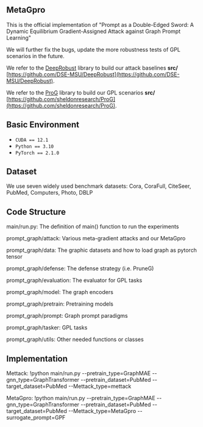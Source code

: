 ## MetaGpro

This is the official implementation of "Prompt as a Double-Edged Sword: A Dynamic Equilibrium Gradient-Assigned Attack against Graph Prompt Learning"

We will further fix the bugs, update the more robustness tests of GPL scenarios in the future.

We refer to the <ins>DeepRobust</ins> library to build our attack baselines **src/** [https://github.com/DSE-MSU/DeepRobust](https://github.com/DSE-MSU/DeepRobust).

We refer to the <ins>ProG</ins> library to build our GPL scenarios **src/** [https://github.com/sheldonresearch/ProG](https://github.com/sheldonresearch/ProG).


## Basic Environment
* `CUDA == 12.1`
* `Python == 3.10` 
* `PyTorch == 2.1.0`


## Dataset

We use seven widely used benchmark datasets: Cora, CoraFull, CiteSeer, PubMed, Computers, Photo, DBLP

## Code Structure

main/run.py: The definition of main() function to run the experiments

prompt_graph/attack: Various meta-gradient attacks and our MetaGpro

prompt_graph/data: The graphic datasets and how to load graph as pytorch tensor

prompt_graph/defense: The defense strategy (i.e. PruneG)

prompt_graph/evaluation: The evaluator for GPL tasks

prompt_graph/model: The graph encoders

prompt_graph/pretrain: Pretraining models

prompt_graph/prompt: Graph prompt paradigms

prompt_graph/tasker: GPL tasks

prompt_graph/utils: Other needed functions or classes

## Implementation  

Mettack: !python main/run.py --pretrain_type=GraphMAE --gnn_type=GraphTransformer --pretrain_dataset=PubMed --target_dataset=PubMed --Mettack_type=mettack

MetaGpro: !python main/run.py --pretrain_type=GraphMAE --gnn_type=GraphTransformer --pretrain_dataset=PubMed --target_dataset=PubMed --Mettack_type=MetaGpro --surrogate_prompt=GPF
